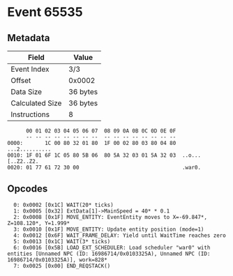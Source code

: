 # Event 65535

## Metadata

| Field           | Value    |
|-----------------|----------|
| Event Index     | 3/3      |
| Offset          | 0x0002   |
| Data Size       | 36 bytes |
| Calculated Size | 36 bytes |
| Instructions    | 8        |

```
      00 01 02 03 04 05 06 07  08 09 0A 0B 0C 0D 0E 0F
      -- -- -- -- -- -- -- --  -- -- -- -- -- -- -- --
0000:       1C 00 80 32 01 80  1F 00 02 80 03 80 04 80    ...2..........
0010: 1F 01 6F 1C 05 80 5B 06  80 5A 32 03 01 5A 32 03  ..o...[..Z2..Z2.
0020: 01 77 61 72 30 00                                 .war0.          
```

## Opcodes

```
  0: 0x0002 [0x1C] WAIT(20* ticks)
  1: 0x0005 [0x32] ExtData[1]->MainSpeed = 40* * 0.1
  2: 0x0008 [0x1F] MOVE_ENTITY: EventEntity moves to X=-69.847*, Z=108.120*, Y=1.999*
  3: 0x0010 [0x1F] MOVE_ENTITY: Update entity position (mode=1)
  4: 0x0012 [0x6F] WAIT_FRAME_DELAY: Yield until WaitTime reaches zero
  5: 0x0013 [0x1C] WAIT(3* ticks)
  6: 0x0016 [0x5B] LOAD_EXT_SCHEDULER: Load scheduler "war0" with entities [Unnamed NPC (ID: 16986714/0x0103325A), Unnamed NPC (ID: 16986714/0x0103325A)], work=828*
  7: 0x0025 [0x00] END_REQSTACK()
```
